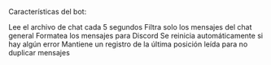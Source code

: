 Características del bot:

Lee el archivo de chat cada 5 segundos
Filtra solo los mensajes del chat general
Formatea los mensajes para Discord
Se reinicia automáticamente si hay algún error
Mantiene un registro de la última posición leída para no duplicar mensajes
